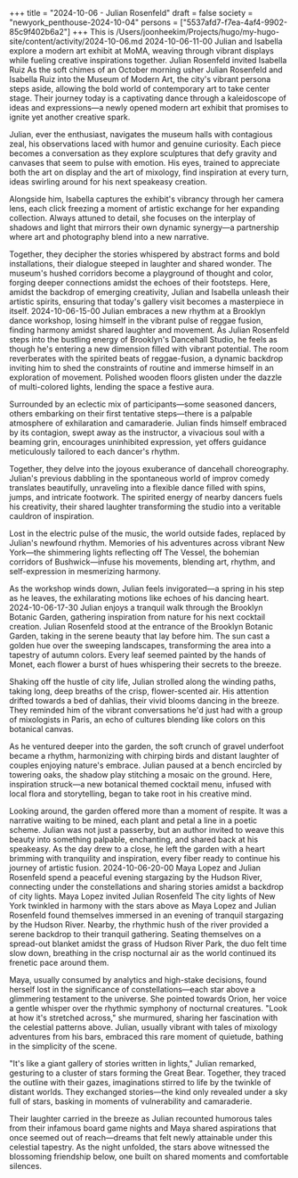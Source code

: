 +++
title = "2024-10-06 - Julian Rosenfeld"
draft = false
society = "newyork_penthouse-2024-10-04"
persons = ["5537afd7-f7ea-4af4-9902-85c9f402b6a2"]
+++
This is /Users/joonheekim/Projects/hugo/my-hugo-site/content/activity/2024-10-06.md
2024-10-06-11-00
Julian and Isabella explore a modern art exhibit at MoMA, weaving through vibrant displays while fueling creative inspirations together.
Julian Rosenfeld invited Isabella Ruiz
As the soft chimes of an October morning usher Julian Rosenfeld and Isabella Ruiz into the Museum of Modern Art, the city's vibrant persona steps aside, allowing the bold world of contemporary art to take center stage. Their journey today is a captivating dance through a kaleidoscope of ideas and expressions—a newly opened modern art exhibit that promises to ignite yet another creative spark.

Julian, ever the enthusiast, navigates the museum halls with contagious zeal, his observations laced with humor and genuine curiosity. Each piece becomes a conversation as they explore sculptures that defy gravity and canvases that seem to pulse with emotion. His eyes, trained to appreciate both the art on display and the art of mixology, find inspiration at every turn, ideas swirling around for his next speakeasy creation.

Alongside him, Isabella captures the exhibit's vibrancy through her camera lens, each click freezing a moment of artistic exchange for her expanding collection. Always attuned to detail, she focuses on the interplay of shadows and light that mirrors their own dynamic synergy—a partnership where art and photography blend into a new narrative.

Together, they decipher the stories whispered by abstract forms and bold installations, their dialogue steeped in laughter and shared wonder. The museum's hushed corridors become a playground of thought and color, forging deeper connections amidst the echoes of their footsteps. Here, amidst the backdrop of emerging creativity, Julian and Isabella unleash their artistic spirits, ensuring that today's gallery visit becomes a masterpiece in itself.
2024-10-06-15-00
Julian embraces a new rhythm at a Brooklyn dance workshop, losing himself in the vibrant pulse of reggae fusion, finding harmony amidst shared laughter and movement.
As Julian Rosenfeld steps into the bustling energy of Brooklyn's Dancehall Studio, he feels as though he's entering a new dimension filled with vibrant potential. The room reverberates with the spirited beats of reggae-fusion, a dynamic backdrop inviting him to shed the constraints of routine and immerse himself in an exploration of movement. Polished wooden floors glisten under the dazzle of multi-colored lights, lending the space a festive aura.

Surrounded by an eclectic mix of participants—some seasoned dancers, others embarking on their first tentative steps—there is a palpable atmosphere of exhilaration and camaraderie. Julian finds himself embraced by its contagion, swept away as the instructor, a vivacious soul with a beaming grin, encourages uninhibited expression, yet offers guidance meticulously tailored to each dancer's rhythm.

Together, they delve into the joyous exuberance of dancehall choreography. Julian's previous dabbling in the spontaneous world of improv comedy translates beautifully, unraveling into a flexible dance filled with spins, jumps, and intricate footwork. The spirited energy of nearby dancers fuels his creativity, their shared laughter transforming the studio into a veritable cauldron of inspiration.

Lost in the electric pulse of the music, the world outside fades, replaced by Julian's newfound rhythm. Memories of his adventures across vibrant New York—the shimmering lights reflecting off The Vessel, the bohemian corridors of Bushwick—infuse his movements, blending art, rhythm, and self-expression in mesmerizing harmony. 

As the workshop winds down, Julian feels invigorated—a spring in his step as he leaves, the exhilarating motions like echoes of his dancing heart.
2024-10-06-17-30
Julian enjoys a tranquil walk through the Brooklyn Botanic Garden, gathering inspiration from nature for his next cocktail creation.
Julian Rosenfeld stood at the entrance of the Brooklyn Botanic Garden, taking in the serene beauty that lay before him. The sun cast a golden hue over the sweeping landscapes, transforming the area into a tapestry of autumn colors. Every leaf seemed painted by the hands of Monet, each flower a burst of hues whispering their secrets to the breeze.

Shaking off the hustle of city life, Julian strolled along the winding paths, taking long, deep breaths of the crisp, flower-scented air. His attention drifted towards a bed of dahlias, their vivid blooms dancing in the breeze. They reminded him of the vibrant conversations he'd just had with a group of mixologists in Paris, an echo of cultures blending like colors on this botanical canvas.

As he ventured deeper into the garden, the soft crunch of gravel underfoot became a rhythm, harmonizing with chirping birds and distant laughter of couples enjoying nature's embrace. Julian paused at a bench encircled by towering oaks, the shadow play stitching a mosaic on the ground. Here, inspiration struck—a new botanical themed cocktail menu, infused with local flora and storytelling, began to take root in his creative mind.

Looking around, the garden offered more than a moment of respite. It was a narrative waiting to be mined, each plant and petal a line in a poetic scheme. Julian was not just a passerby, but an author invited to weave this beauty into something palpable, enchanting, and shared back at his speakeasy. As the day drew to a close, he left the garden with a heart brimming with tranquility and inspiration, every fiber ready to continue his journey of artistic fusion.
2024-10-06-20-00
Maya Lopez and Julian Rosenfeld spend a peaceful evening stargazing by the Hudson River, connecting under the constellations and sharing stories amidst a backdrop of city lights.
Maya Lopez invited Julian Rosenfeld
The city lights of New York twinkled in harmony with the stars above as Maya Lopez and Julian Rosenfeld found themselves immersed in an evening of tranquil stargazing by the Hudson River. Nearby, the rhythmic hush of the river provided a serene backdrop to their tranquil gathering. Seating themselves on a spread-out blanket amidst the grass of Hudson River Park, the duo felt time slow down, breathing in the crisp nocturnal air as the world continued its frenetic pace around them.

Maya, usually consumed by analytics and high-stake decisions, found herself lost in the significance of constellations—each star above a glimmering testament to the universe. She pointed towards Orion, her voice a gentle whisper over the rhythmic symphony of nocturnal creatures. "Look at how it's stretched across," she murmured, sharing her fascination with the celestial patterns above. Julian, usually vibrant with tales of mixology adventures from his bars, embraced this rare moment of quietude, bathing in the simplicity of the scene.

"It's like a giant gallery of stories written in lights," Julian remarked, gesturing to a cluster of stars forming the Great Bear. Together, they traced the outline with their gazes, imaginations stirred to life by the twinkle of distant worlds. They exchanged stories—the kind only revealed under a sky full of stars, basking in moments of vulnerability and camaraderie.

Their laughter carried in the breeze as Julian recounted humorous tales from their infamous board game nights and Maya shared aspirations that once seemed out of reach—dreams that felt newly attainable under this celestial tapestry. As the night unfolded, the stars above witnessed the blossoming friendship below, one built on shared moments and comfortable silences.
